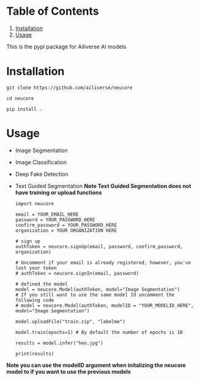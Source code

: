 
# Table of Contents

1.  [Installation](#orgc64ab88)
2.  [Usage](#org32451d6)

This is the pypi package for Ailiverse AI models


<a id="orgc64ab88"></a>

# Installation
    git clone https://github.com/ailiverse/neucore
    
    cd neucore
    
    pip install .

<a id="org32451d6"></a>

# Usage

-   Image Segmentation
-   Image Classification
-   Deep Fake Detection
-   Text Guided Segmentation
**Note Text Guided Segmentation does not have training or upload functions**

    ```
    import neucore
    
    email = YOUR_EMAIL_HERE
    password = YOUR_PASSWORD_HERE
    confirm_password = YOUR_PASSWORD_HERE
    organization = YOUR ORGANIZATION HERE
    
    # sign up 
    authToken = neucore.signUp(email, password, confirm_password, organization)
    
    # Uncomment if your email is already registered, however, you've lost your token
    # authToken = neucore.signIn(email, password)
    
    # defined the model
    model = neucore.Model(authToken, model="Image Segmentation")
    # If you still want to use the same model Id uncomment the following code
    # model = neucore.Model(authToken, modelID = "YOUR_MODELID_HERE", model="Image Segmentation")
    
    model.uploadFile("train.zip", "labelme")
    
    model.train(epochs=1) # By default the number of epochs is 10
    
    results = model.infer("hen.jpg")
    
    print(results)
    ```
    
**Note you can use the modelID argument when initalizing the neucore model to if you want to use the previous models**